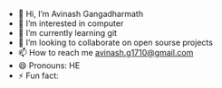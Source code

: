 - 👋 Hi, I’m Avinash Gangadharmath
- 👀 I’m interested in computer
- 🌱 I’m currently learning git
- 💞️ I’m looking to collaborate on open sourse projects
- 📫 How to reach me avinash.g1710@gmail.com
- 😄 Pronouns: HE
- ⚡ Fun fact: 

<!---
avinashg17/avinashg17 is a ✨ special ✨ repository because its `README.md` (this file) appears on your GitHub profile.
You can click the Preview link to take a look at your changes.
--->

